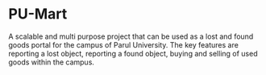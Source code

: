 # PU-Mart
A scalable and multi purpose project that can be used as a lost and found goods portal for the campus of Parul University. The key features are reporting a lost object, reporting a found object, buying and selling of used goods within the campus.
